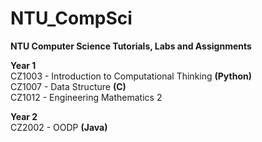 # NTU_CompSci
<b>NTU Computer Science Tutorials, Labs and Assignments</b>

<b>Year 1</b><br>
CZ1003 - Introduction to Computational Thinking <b>(Python)</b></br>
CZ1007 - Data Structure <b>(C)</b><br>
CZ1012 - Engineering Mathematics 2      

<b>Year 2</b><br>
CZ2002 - OODP <b>(Java)</b>
